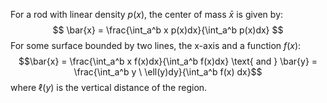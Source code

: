 For a rod with linear density $p(x)$, the center of mass $\bar{x}$ is given by:
$$
\bar{x} = \frac{\int_a^b x p(x)dx}{\int_a^b p(x)dx}
$$
For some surface bounded by two lines, the x-axis and a function $f(x)$:
$$\bar{x} = \frac{\int_a^b x f(x)dx}{\int_a^b f(x)dx} \text{ and } \bar{y} = \frac{\int_a^b y \ \ell(y)dy}{\int_a^b f(x) dx}$$
where $\ell(y)$ is the vertical distance of the region.